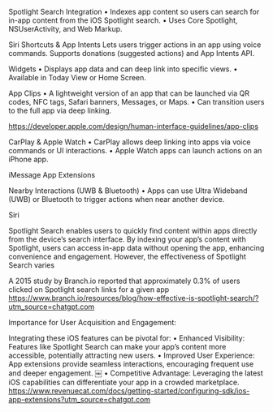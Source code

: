 
Spotlight Search Integration
	•	Indexes app content so users can search for in-app content from the iOS Spotlight search.
	•	Uses Core Spotlight, NSUserActivity, and Web Markup.

Siri Shortcuts & App Intents
Lets users trigger actions in an app using voice commands.
Supports donations (suggested actions) and App Intents API.

Widgets
	•	Displays app data and can deep link into specific views.
	•	Available in Today View or Home Screen.

App Clips
	•	A lightweight version of an app that can be launched via QR codes, NFC tags, Safari banners, Messages, or Maps.
	•	Can transition users to the full app via deep linking.

 https://developer.apple.com/design/human-interface-guidelines/app-clips

CarPlay & Apple Watch
	•	CarPlay allows deep linking into apps via voice commands or UI interactions.
	•	Apple Watch apps can launch actions on an iPhone app.

iMessage App Extensions

Nearby Interactions (UWB & Bluetooth)
	•	Apps can use Ultra Wideband (UWB) or Bluetooth to trigger actions when near another device.

Siri 
 
Spotlight Search enables users to quickly find content within apps directly from the device’s search interface. 
By indexing your app’s content with Spotlight, users can access in-app data without opening the app, 
enhancing convenience and engagement. However, the effectiveness of Spotlight Search varies

A 2015 study by Branch.io reported that approximately 0.3% of users clicked on Spotlight search links for a given app
https://www.branch.io/resources/blog/how-effective-is-spotlight-search/?utm_source=chatgpt.com

Importance for User Acquisition and Engagement:

Integrating these iOS features can be pivotal for:
	•	Enhanced Visibility: Features like Spotlight Search can make your app’s content more accessible, potentially attracting new users.
	•	Improved User Experience: App extensions provide seamless interactions, encouraging frequent use and deeper engagement. ￼
	•	Competitive Advantage: Leveraging the latest iOS capabilities can differentiate your app in a crowded marketplace.
https://www.revenuecat.com/docs/getting-started/configuring-sdk/ios-app-extensions?utm_source=chatgpt.com


